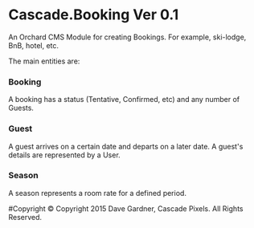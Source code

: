 # Cascade.Booking Ver 0.1
An Orchard CMS Module for creating Bookings. For example, ski-lodge, BnB, hotel, etc.

The main entities are:

### Booking

A booking has a status (Tentative, Confirmed, etc) and any number of Guests.

### Guest

A guest arrives on a certain date and departs on a later date. A guest's details are represented by a User.

### Season

A season represents a room rate for a defined period.

#Copyright
&copy; Copyright 2015 Dave Gardner, Cascade Pixels. All Rights Reserved.
